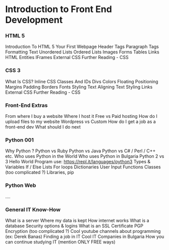 # Introduction to Front End Development

### HTML 5
Introduction To HTML 5
Your First Webpage
Header Tags
Paragraph Tags
Formatting Text
Unordered Lists
Ordered Lists
Images
Forms
Tables
Links
HTML Entities
IFrames
External CSS
Further Reading - CSS

### CSS 3
What Is CSS?
Inline CSS
Classes And IDs
Divs
Colors
Floating
Positioning
Margins
Padding
Borders
Fonts
Styling Text
Aligning Text
Styling Links
External CSS
Further Reading - CSS


### Front-End Extras
From where I buy a website
Where I host it
Free vs Paid hosting
How do I upload files to my website
Wordpress vs Custom
How do I get a job as a front-end dev
What should I do next

### Python 001
Why Python ?
Python vs Ruby
Python vs Java
Python vs C# / Perl / C++  etc.
Who uses Python in the World
Who uses Python in Bulgaria
Python 2 vs 3
Hello World Program
use: https://repl.it/languages/python3
Types & Variables
If / Else
Lists
For loops
Dictionaries
User Input
Functions
Classes (too complicated ?)
Libraries, pip

### Python Web
....

### General IT Know-How
What is a server
Where my data is kept
How internet works
What is a database
Security options & logins
What is an SSL Certificate
PGP Encryption (too complicated ?)
Cool youtube channels about programming (ex: Derek Banas)
Finding a job in IT
Cool IT Companies in Bulgaria
How you can continue studying IT (mention ONLY FREE ways)










